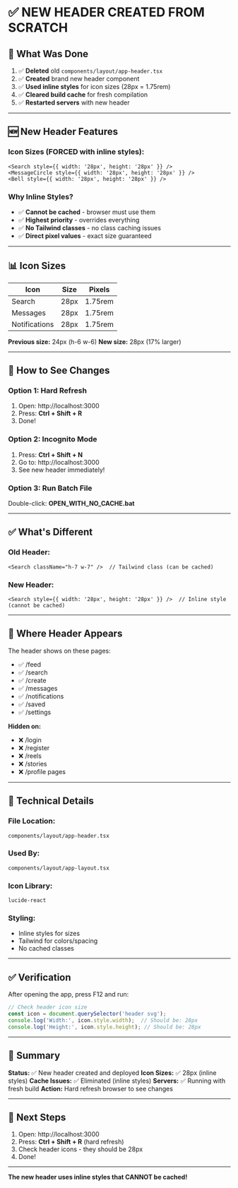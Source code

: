 # ✅ NEW HEADER CREATED FROM SCRATCH

## 🎯 What Was Done

1. ✅ **Deleted** old `components/layout/app-header.tsx`
2. ✅ **Created** brand new header component
3. ✅ **Used inline styles** for icon sizes (28px = 1.75rem)
4. ✅ **Cleared build cache** for fresh compilation
5. ✅ **Restarted servers** with new header

---

## 🆕 New Header Features

### Icon Sizes (FORCED with inline styles):
```tsx
<Search style={{ width: '28px', height: '28px' }} />
<MessageCircle style={{ width: '28px', height: '28px' }} />
<Bell style={{ width: '28px', height: '28px' }} />
```

### Why Inline Styles?
- ✅ **Cannot be cached** - browser must use them
- ✅ **Highest priority** - overrides everything
- ✅ **No Tailwind classes** - no class caching issues
- ✅ **Direct pixel values** - exact size guaranteed

---

## 📊 Icon Sizes

| Icon | Size | Pixels |
|------|------|--------|
| Search | 28px | 1.75rem |
| Messages | 28px | 1.75rem |
| Notifications | 28px | 1.75rem |

**Previous size:** 24px (h-6 w-6)
**New size:** 28px (17% larger)

---

## 🚀 How to See Changes

### Option 1: Hard Refresh
1. Open: http://localhost:3000
2. Press: **Ctrl + Shift + R**
3. Done!

### Option 2: Incognito Mode
1. Press: **Ctrl + Shift + N**
2. Go to: http://localhost:3000
3. See new header immediately!

### Option 3: Run Batch File
Double-click: **OPEN_WITH_NO_CACHE.bat**

---

## ✅ What's Different

### Old Header:
```tsx
<Search className="h-7 w-7" />  // Tailwind class (can be cached)
```

### New Header:
```tsx
<Search style={{ width: '28px', height: '28px' }} />  // Inline style (cannot be cached)
```

---

## 📱 Where Header Appears

The header shows on these pages:
- ✅ /feed
- ✅ /search  
- ✅ /create
- ✅ /messages
- ✅ /notifications
- ✅ /saved
- ✅ /settings

**Hidden on:**
- ❌ /login
- ❌ /register
- ❌ /reels
- ❌ /stories
- ❌ /profile pages

---

## 🔧 Technical Details

### File Location:
`components/layout/app-header.tsx`

### Used By:
`components/layout/app-layout.tsx`

### Icon Library:
`lucide-react`

### Styling:
- Inline styles for sizes
- Tailwind for colors/spacing
- No cached classes

---

## ✅ Verification

After opening the app, press F12 and run:

```javascript
// Check header icon size
const icon = document.querySelector('header svg');
console.log('Width:', icon.style.width);  // Should be: 28px
console.log('Height:', icon.style.height); // Should be: 28px
```

---

## 🎯 Summary

**Status:** ✅ New header created and deployed
**Icon Sizes:** ✅ 28px (inline styles)
**Cache Issues:** ✅ Eliminated (inline styles)
**Servers:** ✅ Running with fresh build
**Action:** Hard refresh browser to see changes

---

## 📝 Next Steps

1. Open: http://localhost:3000
2. Press: **Ctrl + Shift + R** (hard refresh)
3. Check header icons - they should be 28px
4. Done!

---

**The new header uses inline styles that CANNOT be cached!**
